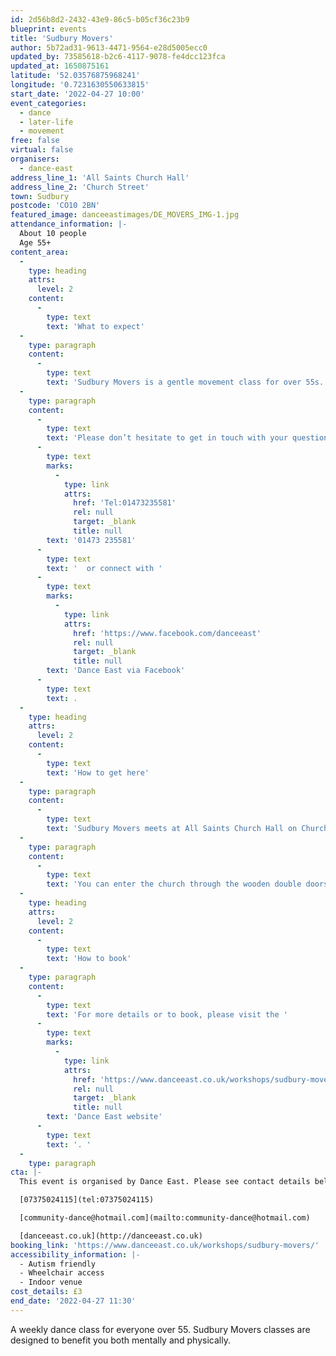 ```yaml
---
id: 2d56b8d2-2432-43e9-86c5-b05cf36c23b9
blueprint: events
title: 'Sudbury Movers'
author: 5b72ad31-9613-4471-9564-e28d5005ecc0
updated_by: 73585618-b2c6-4117-9078-fe4dcc123fca
updated_at: 1650875161
latitude: '52.03576875968241'
longitude: '0.7231630550633815'
start_date: '2022-04-27 10:00'
event_categories:
  - dance
  - later-life
  - movement
free: false
virtual: false
organisers:
  - dance-east
address_line_1: 'All Saints Church Hall'
address_line_2: 'Church Street'
town: Sudbury
postcode: 'CO10 2BN'
featured_image: danceeastimages/DE_MOVERS_IMG-1.jpg
attendance_information: |-
  About 10 people
  Age 55+
content_area:
  -
    type: heading
    attrs:
      level: 2
    content:
      -
        type: text
        text: 'What to expect'
  -
    type: paragraph
    content:
      -
        type: text
        text: 'Sudbury Movers is a gentle movement class for over 55s. Held every Wednesday at 10-11.30am at All Saints Church Hall. The session is led by experienced dance artists, where you will explore a range of taught and improvisational exercises to get your body moving, have a chance to socialise, and – most importantly – have fun! Tea and biscuits are also included! '
  -
    type: paragraph
    content:
      -
        type: text
        text: 'Please don’t hesitate to get in touch with your questions or concerns. You can call our organiser Esther Alcock on '
      -
        type: text
        marks:
          -
            type: link
            attrs:
              href: 'Tel:01473235581'
              rel: null
              target: _blank
              title: null
        text: '01473 235581'
      -
        type: text
        text: '  or connect with '
      -
        type: text
        marks:
          -
            type: link
            attrs:
              href: 'https://www.facebook.com/danceeast'
              rel: null
              target: _blank
              title: null
        text: 'Dance East via Facebook'
      -
        type: text
        text: .
  -
    type: heading
    attrs:
      level: 2
    content:
      -
        type: text
        text: 'How to get here'
  -
    type: paragraph
    content:
      -
        type: text
        text: 'Sudbury Movers meets at All Saints Church Hall on Church street in Sudbury.'
  -
    type: paragraph
    content:
      -
        type: text
        text: 'You can enter the church through the wooden double doors through the entrance from church street. The session is held within the main church hall.'
  -
    type: heading
    attrs:
      level: 2
    content:
      -
        type: text
        text: 'How to book'
  -
    type: paragraph
    content:
      -
        type: text
        text: 'For more details or to book, please visit the '
      -
        type: text
        marks:
          -
            type: link
            attrs:
              href: 'https://www.danceeast.co.uk/workshops/sudbury-movers/'
              rel: null
              target: _blank
              title: null
        text: 'Dance East website'
      -
        type: text
        text: '. '
  -
    type: paragraph
cta: |-
  This event is organised by Dance East. Please see contact details below: 

  [07375024115](tel:07375024115)

  [community-dance@hotmail.com](mailto:community-dance@hotmail.com)

  [danceeast.co.uk](http://danceeast.co.uk)
booking_link: 'https://www.danceeast.co.uk/workshops/sudbury-movers/'
accessibility_information: |-
  - Autism friendly
  - Wheelchair access
  - Indoor venue
cost_details: £3
end_date: '2022-04-27 11:30'
---
```

A weekly dance class for everyone over 55. Sudbury Movers classes are designed to benefit you both mentally and physically.